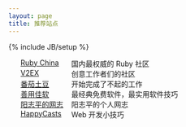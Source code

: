 ```yaml
---
layout: page
title: 推荐站点
---
```

{% include JB/setup %}
<style>
ul#links {
  list-style:none;
}

ul#links li a{
    float:left;
    width:100px;
}
</style>
<ul id="links">
  <li><a href="http://ruby-china.org/">Ruby China</a>国内最权威的 Ruby 社区</li>
  <li><a href="http://v2ex.com/">V2EX</a>创意工作者们的社区</li>
  <li><a href="https://pomotodo.com/">番茄土豆</a>开始完成了不起的工作</li>
  <li><a href="http://xbeta.info/">善用佳软</a>最经典免费软件，最实用软件技巧</li>
  <li><a href="http://www.yangzhiping.com/">阳志平的网志</a>阳志平的个人网志</li>
  <li><a href="http://happycasts.net/">HappyCasts</a>Web 开发小技巧</li>
</ul>
